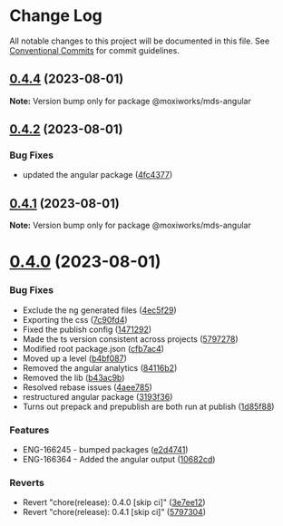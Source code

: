 # Change Log

All notable changes to this project will be documented in this file.
See [Conventional Commits](https://conventionalcommits.org) for commit guidelines.

## [0.4.4](https://github.com/moxiworks/mds/compare/0.4.3...0.4.4) (2023-08-01)

**Note:** Version bump only for package @moxiworks/mds-angular





## [0.4.2](https://github.com/moxiworks/mds/compare/0.4.1...0.4.2) (2023-08-01)


### Bug Fixes

* updated the angular package ([4fc4377](https://github.com/moxiworks/mds/commit/4fc437786d34a9f7712d12c103bdb92711cece7f))





## [0.4.1](https://github.com/moxiworks/mds/compare/0.4.0...0.4.1) (2023-08-01)

**Note:** Version bump only for package @moxiworks/mds-angular





# [0.4.0](https://github.com/moxiworks/mds/compare/0.3.0...0.4.0) (2023-08-01)


### Bug Fixes

* Exclude the ng generated files ([4ec5f29](https://github.com/moxiworks/mds/commit/4ec5f2971756194b502befbf75849e8d1ceb0d72))
* Exporting the css ([7c90fd4](https://github.com/moxiworks/mds/commit/7c90fd42f2f1743371065ae6fa6abad2f4388770))
* Fixed the publish config ([1471292](https://github.com/moxiworks/mds/commit/147129213e5f16483ac169f6ccae85a75733459b))
* Made the ts version consistent across projects ([5797278](https://github.com/moxiworks/mds/commit/57972782d725f0c36c4dee6e99e3136e2a66b805))
* Modified root package.json ([cfb7ac4](https://github.com/moxiworks/mds/commit/cfb7ac41f117aa634cb2ed3a835b4cbcc144a0cb))
* Moved up a level ([b4bf087](https://github.com/moxiworks/mds/commit/b4bf087ff418d07ff8a32a98e17fb501084ccea5))
* Removed the angular analytics ([84116b2](https://github.com/moxiworks/mds/commit/84116b2fb889becfe7058de2d6a026f565eac78d))
* Removed the lib ([b43ac9b](https://github.com/moxiworks/mds/commit/b43ac9b8864736421a7f527c697174237606d0ed))
* Resolved rebase issues ([4aee785](https://github.com/moxiworks/mds/commit/4aee7854be2b0a21cc66c881da012476fbabc284))
* restructured angular package ([3193f36](https://github.com/moxiworks/mds/commit/3193f36f2b2cf404996dd4cf11a775e61e78f0d2))
* Turns out prepack and prepublish are both run at publish ([1d85f88](https://github.com/moxiworks/mds/commit/1d85f88c4fd0c93e0cd68483ff122a63d572f023))


### Features

* ENG-166245 - bumped packages ([e2d4741](https://github.com/moxiworks/mds/commit/e2d47412eec00cb6a8d4a912634ce042954575b8))
* ENG-166364 - Added the angular output ([10682cd](https://github.com/moxiworks/mds/commit/10682cd71e9a79cdb95854bcf34ec2ad3614e63a))


### Reverts

* Revert "chore(release): 0.4.0 [skip ci]" ([3e7ee12](https://github.com/moxiworks/mds/commit/3e7ee123d6322ae9f0e3bd1220b5eb730c939bc6))
* Revert "chore(release): 0.4.1 [skip ci]" ([5797304](https://github.com/moxiworks/mds/commit/57973040d148fab8e361247c1589c4c7575bbbbe))
